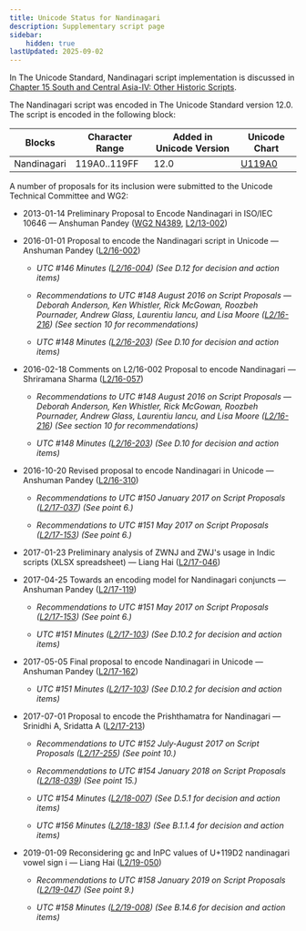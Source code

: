 ```yaml
---
title: Unicode Status for Nandinagari
description: Supplementary script page
sidebar:
    hidden: true
lastUpdated: 2025-09-02
---
```


In The Unicode Standard, Nandinagari script implementation is discussed in [Chapter 15 South and Central Asia-IV: Other Historic Scripts](http://www.unicode.org/versions/latest/ch15.pdf).

[comment]: # (end of intro)

[comment]: # (start of blocks)

The Nandinagari script was encoded in The Unicode Standard version 12.0. The script is encoded in the following block:

| Blocks | Character Range | Added in Unicode Version | Unicode Chart |
| ------ | --------------- | ------------------------ | ------------- |
| Nandinagari  | 119A0..119FF | 12.0 | [U119A0](http://www.unicode.org/charts/PDF/U119A0.pdf) |

[comment]: # (end of blocks)

[comment]: # (start of chars)



[comment]: # (end of chars)

[comment]: # (start of rest)

A number of proposals for its inclusion were submitted to the Unicode Technical Committee and WG2:

- 2013-01-14 Preliminary Proposal to Encode Nandinagari in ISO/IEC 10646 — Anshuman Pandey ([WG2 N4389](https://www.unicode.org/wg2/docs/n4389.pdf), [L2/13-002](http://www.unicode.org/cgi-bin/GetMatchingDocs.pl?L2/13-002))

- 2016-01-01 Proposal to encode the Nandinagari script in Unicode — Anshuman Pandey ([L2/16-002](http://www.unicode.org/cgi-bin/GetMatchingDocs.pl?L2/16-002))

  - _UTC #146 Minutes ([L2/16-004](http://www.unicode.org/cgi-bin/GetMatchingDocs.pl?L2/16-004)) (See D.12 for decision and action items)_

  - _Recommendations to UTC #148 August 2016 on Script Proposals — Deborah Anderson, Ken Whistler, Rick McGowan, Roozbeh Pournader, Andrew Glass, Laurentiu Iancu, and Lisa Moore ([L2/16-216](http://www.unicode.org/cgi-bin/GetMatchingDocs.pl?L2/16-216)) (See section 10 for recommendations)_

  - _UTC #148 Minutes ([L2/16-203](http://www.unicode.org/cgi-bin/GetMatchingDocs.pl?L2/16-203)) (See D.10 for decision and action items)_

- 2016-02-18 Comments on L2/16-002 Proposal to encode Nandinagari — Shriramana Sharma ([L2/16-057](http://www.unicode.org/cgi-bin/GetMatchingDocs.pl?L2/16-057))

  - _Recommendations to UTC #148 August 2016 on Script Proposals — Deborah Anderson, Ken Whistler, Rick McGowan, Roozbeh Pournader, Andrew Glass, Laurentiu Iancu, and Lisa Moore ([L2/16-216](http://www.unicode.org/cgi-bin/GetMatchingDocs.pl?L2/16-216)) (See section 10 for recommendations)_

  - _UTC #148 Minutes ([L2/16-203](http://www.unicode.org/cgi-bin/GetMatchingDocs.pl?L2/16-203)) (See D.10 for decision and action items)_

- 2016-10-20 Revised proposal to encode Nandinagari in Unicode — Anshuman Pandey ([L2/16-310](http://www.unicode.org/cgi-bin/GetMatchingDocs.pl?L2/16-310))

  - _Recommendations to UTC #150 January 2017 on Script Proposals ([L2/17-037](http://www.unicode.org/L2/L2017/17037-script-ad-hoc.pdf)) (See point 6.)_

  - _Recommendations to UTC #151 May 2017 on Script Proposals ([L2/17-153](http://www.unicode.org/cgi-bin/GetMatchingDocs.pl?L2/17-153)) (See point 6.)_

- 2017-01-23 Preliminary analysis of ZWNJ and ZWJ's usage in Indic scripts (XLSX spreadsheet) — Liang Hai ([L2/17-046](http://www.unicode.org/cgi-bin/GetMatchingDocs.pl?L2/17-046))

- 2017-04-25 Towards an encoding model for Nandinagari conjuncts — Anshuman Pandey ([L2/17-119](http://www.unicode.org/cgi-bin/GetMatchingDocs.pl?L2/17-119))

  - _Recommendations to UTC #151 May 2017 on Script Proposals ([L2/17-153](http://www.unicode.org/cgi-bin/GetMatchingDocs.pl?L2/17-153)) (See point 6.)_

  - _UTC #151 Minutes ([L2/17-103](http://www.unicode.org/L2/L2017/17103.htm)) (See D.10.2 for decision and action items)_

- 2017-05-05 Final proposal to encode Nandinagari in Unicode — Anshuman Pandey ([L2/17-162](http://www.unicode.org/cgi-bin/GetMatchingDocs.pl?L2/17-162))

  - _UTC #151 Minutes ([L2/17-103](http://www.unicode.org/L2/L2017/17103.htm)) (See D.10.2 for decision and action items)_

- 2017-07-01 Proposal to encode the Prishthamatra for Nandinagari — Srinidhi A, Sridatta A ([L2/17-213](http://www.unicode.org/cgi-bin/GetMatchingDocs.pl?L2/17-213))

  - _Recommendations to UTC #152 July-August 2017 on Script Proposals ([L2/17-255](http://www.unicode.org/cgi-bin/GetMatchingDocs.pl?L2/17-255)) (See point 10.)_

  - _Recommendations to UTC #154 January 2018 on Script Proposals ([L2/18-039](http://www.unicode.org/L2/L2018/18039-script-adhoc-rec.pdf)) (See point 15.)_

  - _UTC #154 Minutes ([L2/18-007](http://www.unicode.org/L2/L2018/18007.htm)) (See D.5.1 for decision and action items)_

  - _UTC #156 Minutes ([L2/18-183](http://www.unicode.org/L2/L2018/18183.htm)) (See B.1.1.4 for decision and action items)_

- 2019-01-09 Reconsidering gc and InPC values of U+119D2 nandinagari vowel sign i — Liang Hai ([L2/19-050](http://www.unicode.org/cgi-bin/GetMatchingDocs.pl?L2/19-050))

  - _Recommendations to UTC #158 January 2019 on Script Proposals ([L2/19-047](https://www.unicode.org/L2/L2019/19047-script-adhoc-recs.pdf)) (See point 9.)_

  - _UTC #158 Minutes ([L2/19-008](https://www.unicode.org/L2/L2019/19008.htm)) (See B.14.6 for decision and action items)_

